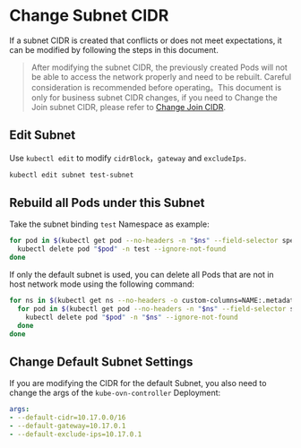 # Change Subnet CIDR

If a subnet CIDR is created that conflicts or does not meet expectations, 
it can be modified by following the steps in this document.

> After modifying the subnet CIDR, the previously created Pods will not be able to access the network properly and need to be rebuilt.
> Careful consideration is recommended before operating。This document is only for business subnet CIDR changes, 
> if you need to Change the Join subnet CIDR, please refer to [Change Join CIDR](./change-join-subnet.en.md).

## Edit Subnet

Use `kubectl edit` to modify `cidrBlock`，`gateway` and `excludeIps`.

```bash
kubectl edit subnet test-subnet
```

## Rebuild all Pods under this Subnet

Take the subnet binding `test` Namespace as example:

```bash
for pod in $(kubectl get pod --no-headers -n "$ns" --field-selector spec.restartPolicy=Always -o custom-columns=NAME:.metadata.name,HOST:spec.hostNetwork | awk '{if ($2!="true") print $1}'); do
  kubectl delete pod "$pod" -n test --ignore-not-found
done
```

If only the default subnet is used, you can delete all Pods that are not in host network mode using the following command:

```bash
for ns in $(kubectl get ns --no-headers -o custom-columns=NAME:.metadata.name); do
  for pod in $(kubectl get pod --no-headers -n "$ns" --field-selector spec.restartPolicy=Always -o custom-columns=NAME:.metadata.name,HOST:spec.hostNetwork | awk '{if ($2!="true") print $1}'); do
    kubectl delete pod "$pod" -n "$ns" --ignore-not-found
  done
done
```

## Change Default Subnet Settings

If you are modifying the CIDR for the default Subnet, you also need to change the args of the `kube-ovn-controller` Deployment:

```yaml
args:
- --default-cidr=10.17.0.0/16
- --default-gateway=10.17.0.1
- --default-exclude-ips=10.17.0.1
```
